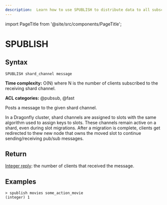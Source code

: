 ```yaml
---
description:  Learn how to use SPUBLISH to distribute data to all subscribers of a specific channel in your messaging system.
---
```

import PageTitle from '@site/src/components/PageTitle';

# SPUBLISH

<PageTitle title="SPUBLISH Command (Documentation) | Dragonfly" />

## Syntax

    SPUBLISH shard_channel message

**Time complexity:** O(N) where N is the number of clients subscribed to the receiving shard channel.

**ACL categories:** @pubsub, @fast

Posts a message to the given shard channel.

In a Dragonfly cluster, shard channels are assigned to slots with the same algorithm used to assign keys to slots. These channels remain active on a shard, even during slot migrations. After a migration is
complete, clients get redirected to thew new node that owns the moved slot to continue sending/receiving pub/sub messages.

## Return

[Integer reply](https://redis.io/docs/reference/protocol-spec/#integers): the number of clients that received the message. 

## Examples

```shell
> spublish movies some_action_movie
(integer) 1
```
